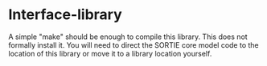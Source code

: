 # Interface-library
A simple "make" should be enough to compile this library. This does not formally install it. You will need to direct the SORTIE core model code to the location of this library or move it to a library location yourself.
